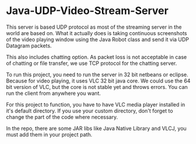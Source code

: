 # Java-UDP-Video-Stream-Server

This server is based UDP protocol as most of the streaming server in the world are based on. What it actually does is taking
continuous screenshots of the video playing window using the Java Robot class and send it via UDP Datagram packets. 

This also includes chatting option. As packet loss is not acceptable in case of chatting or file transfer, we use TCP protocol for
the chatting server. 

To run this project, you need to run the server in 32 bit netbeans or eclipse. Because for video playing, it uses VLC 32 bit java core.
We could use the 64 bit version of VLC, but the core is not stable yet and throws errors. You can run the client from anywhere you want.

For this project to function, you have to have VLC media player installed in it's default directory. If you use your custom directory,
don't forget to change the part of the code where necessary.

In the repo, there are some JAR libs like Java Native Library and VLCJ, you must add them in your project path. 
